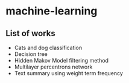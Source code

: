 # machine-learning

## List of works
* Cats and dog classification 
* Decision tree
* Hidden Makov Model filtering method 
* Multilayer percentrons network
* Text summary using weight term frequency 

